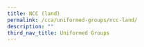 ```yaml
---
title: NCC (land)
permalink: /cca/uniformed-groups/ncc-land/
description: ""
third_nav_title: Uniformed Groups
---
```

